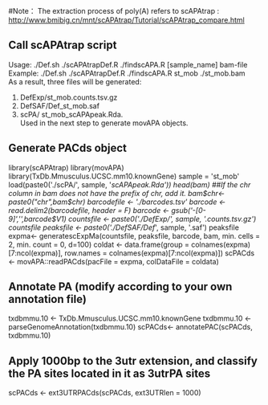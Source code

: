 #Note： The extraction process of poly(A) refers to scAPAtrap : http://www.bmibig.cn/mnt/scAPAtrap/Tutorial/scAPAtrap_compare.html
## Call scAPAtrap script  
Usage: ./Def.sh ./scAPAtrapDef.R ./findscAPA.R [sample_name] bam-file   
Example: ./Def.sh ./scAPAtrapDef.R ./findscAPA.R st_mob ./st_mob.bam  
As a result, three files will be generated:   
1. DefExp/st_mob.counts.tsv.gz   
2. DefSAF/Def_st_mob.saf    
3. scPA/ st_mob_scAPApeak.Rda.   
Used in the next step to generate movAPA objects.
## Generate PACds object
library(scAPAtrap)
library(movAPA)
library(TxDb.Mmusculus.UCSC.mm10.knownGene)
sample = 'st_mob'
load(paste0('./scPA/', sample, '_scAPApeak.Rda'))
head(bam)
##If the chr column in bam does not have the prefix of chr, add it.
bam$chr<-paste0("chr",bam$chr)
barcodefile <- './barcodes.tsv'
barcode <- read.delim2(barcodefile, header = F)
barcode <- gsub('-[0-9]','',barcode$V1)
countsfile <- paste0('./DefExp/', sample, '.counts.tsv.gz')
countsfile
peaksfile <- paste0('./DefSAF/Def_', sample, '.saf')
peaksfile
expma<- generatescExpMa(countsfile, peaksfile, barcode, bam, min. cells = 2, min. count = 0, d=100)
coldat <- data.frame(group = colnames(expma)[7:ncol(expma)], row.names = colnames(expma)[7:ncol(expma)])
scPACds <- movAPA::readPACds(pacFile = expma, colDataFile = coldata)
## Annotate PA (modify according to your own annotation file)
txdbmmu.10 <- TxDb.Mmusculus.UCSC.mm10.knownGene
txdbmmu.10 <- parseGenomeAnnotation(txdbmmu.10)
scPACds<- annotatePAC(scPACds, txdbmmu.10)
## Apply 1000bp to the 3utr extension, and classify the PA sites located in it as 3utrPA sites
scPACds <- ext3UTRPACds(scPACds, ext3UTRlen = 1000)

